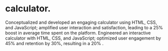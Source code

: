 # calculator.
 Conceptualized and developed an engaging calculator using HTML, CSS, and JavaScript; amplified user interaction and satisfaction, leading to a 25% boost in average time spent on the platform.  Engineered an interactive calculator with HTML, CSS, and JavaScript; optimized user engagement by 45% and retention by 30%, resulting in a 20% .

